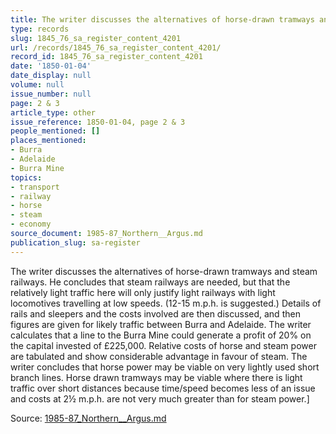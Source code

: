 ```yaml
---
title: The writer discusses the alternatives of horse-drawn tramways and steam railways.
type: records
slug: 1845_76_sa_register_content_4201
url: /records/1845_76_sa_register_content_4201/
record_id: 1845_76_sa_register_content_4201
date: '1850-01-04'
date_display: null
volume: null
issue_number: null
page: 2 & 3
article_type: other
issue_reference: 1850-01-04, page 2 & 3
people_mentioned: []
places_mentioned:
- Burra
- Adelaide
- Burra Mine
topics:
- transport
- railway
- horse
- steam
- economy
source_document: 1985-87_Northern__Argus.md
publication_slug: sa-register
---
```


The writer discusses the alternatives of horse-drawn tramways and steam railways.  He concludes that steam railways are needed, but that the relatively light traffic here will only justify light railways with light locomotives travelling at low speeds.  (12-15 m.p.h. is suggested.)  Details of rails and sleepers and the costs involved are then discussed, and then figures are given for likely traffic between Burra and Adelaide.  The writer calculates that a line to the Burra Mine could generate a profit of 20% on the capital invested of £225,000.  Relative costs of horse and steam power are tabulated and show considerable advantage in favour of steam.  The writer concludes that horse power may be viable on very lightly used short branch lines.  Horse drawn tramways may be viable where there is light traffic over short distances because time/speed becomes less of an issue and costs at 2½ m.p.h. are not very much greater than for steam power.]

Source: [1985-87_Northern__Argus.md](/downloads/markdown/1985-87_Northern__Argus.md)
